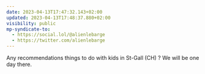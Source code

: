 ```yaml
---
date: 2023-04-13T17:47:32.143+02:00
updated: 2023-04-13T17:48:37.880+02:00
visibility: public
mp-syndicate-to:
  - https://social.lol/@alienlebarge
  - https://twitter.com/alienlebarge
---
```

Any recommendations things to do with kids in St-Gall (CH) ? We will be one day there.
